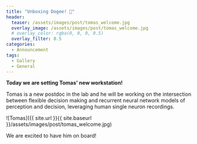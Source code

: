 ```yaml
---
title: "Unboxing Dogee! 🐶"
header:
  teaser: /assets/images/post/tomas_welcome.jpg
  overlay_image: /assets/images/post/tomas_welcome.jpg
  # overlay_color: rgba(0, 0, 0, 0.5)
  overlay_filter: 0.5
categories:
  - Announcement
tags:
  - Gallery
  - General
---
```


**Today we are setting Tomas' new workstation!** 

Tomas is a new postdoc in the lab and he will be working on the intersection between flexible decision making and recurrent neural network models of perception and decision, leveraging human single neuron recordings. 

![Tomas]({{ site.url }}{{ site.baseurl }}/assets/images/post/tomas_welcome.jpg)

We are excited to have him on board!
